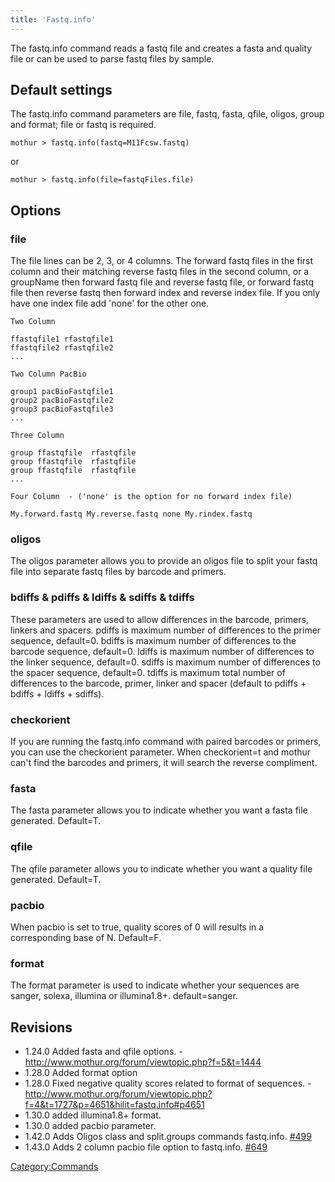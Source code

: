 ```yaml
---
title: 'Fastq.info'
---
```

The fastq.info command reads a fastq file and creates a fasta and
quality file or can be used to parse fastq files by sample.

## Default settings

The fastq.info command parameters are file, fastq, fasta, qfile, oligos,
group and format; file or fastq is required.

    mothur > fastq.info(fastq=M11Fcsw.fastq)

or

    mothur > fastq.info(file=fastqFiles.file)

## Options

### file

The file lines can be 2, 3, or 4 columns. The forward fastq files in the
first column and their matching reverse fastq files in the second
column, or a groupName then forward fastq file and reverse fastq file,
or forward fastq file then reverse fastq then forward index and reverse
index file. If you only have one index file add \'none\' for the other
one.

    Two Column 
     
    ffastqfile1 rfastqfile1
    ffastqfile2 rfastqfile2
    ...

    Two Column PacBio

    group1 pacBioFastqfile1 
    group2 pacBioFastqfile2 
    group3 pacBioFastqfile3
    ...
      
    Three Column
     
    group ffastqfile  rfastqfile
    group ffastqfile  rfastqfile
    group ffastqfile  rfastqfile
    ...
     
    Four Column  - ('none' is the option for no forward index file)
     
    My.forward.fastq My.reverse.fastq none My.rindex.fastq

### oligos

The oligos parameter allows you to provide an oligos file to split your
fastq file into separate fastq files by barcode and primers.

### bdiffs & pdiffs & ldiffs & sdiffs & tdiffs

These parameters are used to allow differences in the barcode, primers,
linkers and spacers. pdiffs is maximum number of differences to the
primer sequence, default=0. bdiffs is maximum number of differences to
the barcode sequence, default=0. ldiffs is maximum number of differences
to the linker sequence, default=0. sdiffs is maximum number of
differences to the spacer sequence, default=0. tdiffs is maximum total
number of differences to the barcode, primer, linker and spacer (default
to pdiffs + bdiffs + ldiffs + sdiffs).

### checkorient

If you are running the fastq.info command with paired barcodes or
primers, you can use the checkorient parameter. When checkorient=t and
mothur can\'t find the barcodes and primers, it will search the reverse
compliment.

### fasta

The fasta parameter allows you to indicate whether you want a fasta file
generated. Default=T.

### qfile

The qfile parameter allows you to indicate whether you want a quality
file generated. Default=T.

### pacbio

When pacbio is set to true, quality scores of 0 will results in a
corresponding base of N. Default=F.

### format

The format parameter is used to indicate whether your sequences are
sanger, solexa, illumina or illumina1.8+. default=sanger.

## Revisions

-   1.24.0 Added fasta and qfile options. -
    <http://www.mothur.org/forum/viewtopic.php?f=5&t=1444>
-   1.28.0 Added format option
-   1.28.0 Fixed negative quality scores related to format of
    sequences. -
    <http://www.mothur.org/forum/viewtopic.php?f=4&t=1727&p=4651&hilit=fastq.info#p4651>
-   1.30.0 added illumina1.8+ format.
-   1.30.0 added pacbio parameter.
-   1.42.0 Adds Oligos class and split.groups commands fastq.info.
    [\#499](https://github.com/mothur/mothur/issues/499)
-   1.43.0 Adds 2 column pacbio file option to fastq.info.
    [\#649](https://github.com/mothur/mothur/issues/649)

[Category:Commands](Category:Commands)
